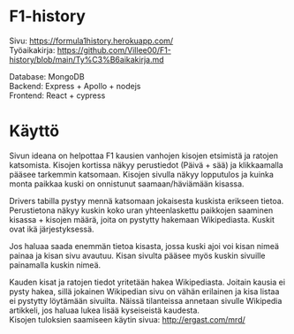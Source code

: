# F1-history

Sivu: https://formula1history.herokuapp.com/</br>
Työaikakirja: https://github.com/Villee00/F1-history/blob/main/Ty%C3%B6aikakirja.md</br>

Database: MongoDB<br/>
Backend: Express + Apollo + nodejs<br/>
Frontend: React + cypress<br/>

# Käyttö
Sivun ideana on helpottaa F1 kausien vanhojen kisojen etsimistä ja ratojen katsomista. Kisojen kortissa näkyy perustiedot (Päivä + sää) ja klikkaamalla pääsee tarkemmin katsomaan. Kisojen sivulla näkyy lopputulos ja kuinka monta paikkaa kuski on onnistunut saamaan/häviämään kisassa.<br/>

Drivers tabilla pystyy mennä katsomaan jokaisesta kuskista erikseen tietoa. Perustietona näkyy kuskin koko uran yhteenlaskettu paikkojen saaminen kisassa + kisojen määrä, joita on pystytty hakemaan Wikipediasta. Kuskit ovat ikä järjestyksessä.<br/>

Jos haluaa saada enemmän tietoa kisasta, jossa kuski ajoi voi kisan nimeä painaa ja kisan sivu avautuu. Kisan sivulta pääsee myös kuskin sivuille painamalla kuskin nimeä.<br/>


Kauden kisat ja ratojen tiedot yritetään hakea Wikipediasta. Joitain kausia ei pysty hakea, sillä jokainen Wikipedian sivu on vähän erilainen ja kisa listaa ei pystytty löytämään sivuilta. Näissä tilanteissa annetaan sivulle Wikipedia artikkeli, jos haluaa lukea lisää kyseiseistä kaudesta.
<br/> Kisojen tuloksien saamiseen käytin sivua: http://ergast.com/mrd/ <br/>